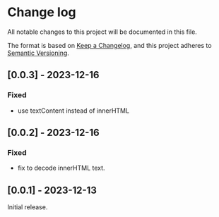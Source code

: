 # Change log
All notable changes to this project will be documented in this file.

The format is based on [Keep a Changelog](https://keepachangelog.com/en/1.0.0/),
and this project adheres to [Semantic Versioning](https://semver.org/spec/v2.0.0.html).

## [0.0.3] - 2023-12-16

### Fixed

- use textContent instead of innerHTML

## [0.0.2] - 2023-12-16

### Fixed

- fix to decode innerHTML text.

## [0.0.1] - 2023-12-13

Initial release.

